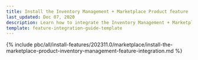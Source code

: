 ```yaml
---
title: Install the Inventory Management + Marketplace Product feature
last_updated: Dec 07, 2020
description: Learn how to integrate the Inventory Management + Marketplace Product feature into a Spryker project.
template: feature-integration-guide-template
---
```


{% include pbc/all/install-features/202311.0/marketplace/install-the-marketplace-product-inventory-management-feature-integration.md %} <!-- To edit, see /_includes/pbc/all/install-features/202311.0/marketplace/install-the-marketplace-product-inventory-management-feature-integration.md -->
